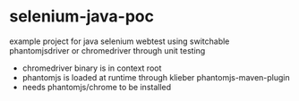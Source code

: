 selenium-java-poc
=================

example project for java selenium webtest using switchable phantomjsdriver or chromedriver through unit testing

- chromedriver binary is in context root
- phantomjs is loaded at runtime through klieber phantomjs-maven-plugin 
- needs phantomjs/chrome to be installed


